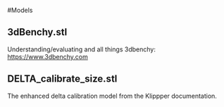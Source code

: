 #Models

## 3dBenchy.stl
Understanding/evaluating and all things 3dbenchy: https://www.3dbenchy.com

## DELTA_calibrate_size.stl
The enhanced delta calibration model from the Klippper documentation.